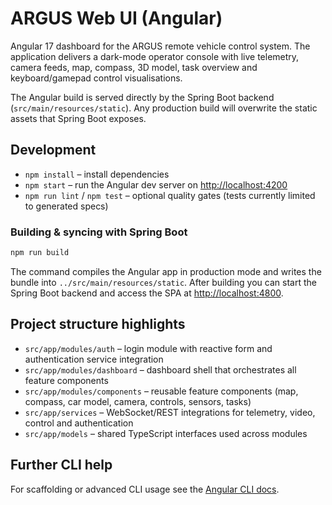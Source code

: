 # ARGUS Web UI (Angular)

Angular 17 dashboard for the ARGUS remote vehicle control system. The application delivers a dark-mode operator console with live telemetry, camera feeds, map, compass, 3D model, task overview and keyboard/gamepad control visualisations.

The Angular build is served directly by the Spring Boot backend (`src/main/resources/static`). Any production build will overwrite the static assets that Spring Boot exposes.

## Development

- `npm install` – install dependencies
- `npm start` – run the Angular dev server on <http://localhost:4200>
- `npm run lint` / `npm test` – optional quality gates (tests currently limited to generated specs)

### Building & syncing with Spring Boot

```bash
npm run build
```

The command compiles the Angular app in production mode and writes the bundle into `../src/main/resources/static`. After building you can start the Spring Boot backend and access the SPA at <http://localhost:4800>.

## Project structure highlights

- `src/app/modules/auth` – login module with reactive form and authentication service integration
- `src/app/modules/dashboard` – dashboard shell that orchestrates all feature components
- `src/app/modules/components` – reusable feature components (map, compass, car model, camera, controls, sensors, tasks)
- `src/app/services` – WebSocket/REST integrations for telemetry, video, control and authentication
- `src/app/models` – shared TypeScript interfaces used across modules

## Further CLI help

For scaffolding or advanced CLI usage see the [Angular CLI docs](https://angular.io/cli).
